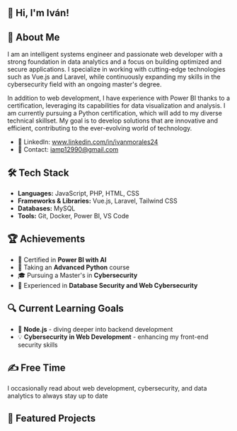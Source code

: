 ## 👋 Hi, I'm Iván!

## 🚀 About Me
I am an intelligent systems engineer and passionate web developer with a strong foundation in data analytics and a focus on building optimized and secure applications. I specialize in working with cutting-edge technologies such as Vue.js and Laravel, while continuously expanding my skills in the cybersecurity field with an ongoing master's degree.

In addition to web development, I have experience with Power BI thanks to a certification, leveraging its capabilities for data visualization and analysis. I am currently pursuing a Python certification, which will add to my diverse technical skillset. My goal is to develop solutions that are innovative and efficient, contributing to the ever-evolving world of technology.

- 💼 LinkedIn: www.linkedin.com/in/ivanmorales24
- 📧 Contact: iamp12990@gmail.com

## 🛠️ Tech Stack
- **Languages:** JavaScript, PHP, HTML, CSS
- **Frameworks & Libraries:** Vue.js, Laravel, Tailwind CSS
- **Databases:** MySQL
- **Tools:** Git, Docker, Power BI, VS Code

## 🏆 Achievements
- 🥇 Certified in **Power BI with AI**
- :memo: Taking an **Advanced Python** course
- 🎓 Pursuing a Master's in **Cybersecurity**
- 🔐 Experienced in **Database Security and Web Cybersecurity**

## 🔍 Current Learning Goals
- 🌱 **Node.js** - diving deeper into backend development
- 💡 **Cybersecurity in Web Development** - enhancing my front-end security skills

## ✍️ Free Time
I occasionally read about web development, cybersecurity, and data analytics to always stay up to date

## 📁 Featured Projects


